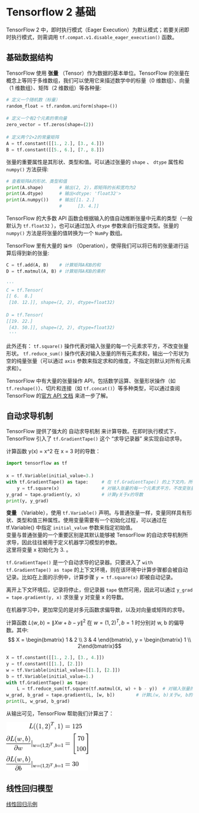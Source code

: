 # Tensorflow 2 基础

TensorFlow 2 中，即时执行模式（Eager Execution）为默认模式；若要关闭即时执行模式，则需调用 `tf.compat.v1.disable_eager_execution()` 函数。


## 基础数据结构

TensorFlow 使用 **张量** （Tensor）作为数据的基本单位。TensorFlow 的张量在概念上等同于多维数组，我们可以使用它来描述数学中的标量（0 维数组）、向量（1 维数组）、矩阵（2 维数组）等各种量: 

```python
# 定义一个随机数（标量）
random_float = tf.random.uniform(shape=())

# 定义一个有2个元素的零向量
zero_vector = tf.zeros(shape=(2))

# 定义两个2×2的常量矩阵
A = tf.constant([[1., 2.], [3., 4.]])
B = tf.constant([[5., 6.], [7., 8.]])
```

张量的重要属性是其形状、类型和值。可以通过张量的 `shape` 、 `dtype` 属性和 `numpy()` 方法获得:

```python
# 查看矩阵A的形状、类型和值
print(A.shape)      # 输出(2, 2)，即矩阵的长和宽均为2
print(A.dtype)      # 输出<dtype: 'float32'>
print(A.numpy())    # 输出[[1. 2.]
                    #      [3. 4.]]
```

TensorFlow 的大多数 API 函数会根据输入的值自动推断张量中元素的类型（一般默认为 `tf.float32` ），也可以通过加入 `dtype` 参数来自行指定类型。张量的 `numpy()` 方法是将张量的值转换为一个 `NumPy` 数组。

TensorFlow 里有大量的 `操作` （Operation），使得我们可以将已有的张量进行运算后得到新的张量:

```python
C = tf.add(A, B)    # 计算矩阵A和B的和
D = tf.matmul(A, B) # 计算矩阵A和B的乘积

'''
C = tf.Tensor(
[[ 6.  8.]
 [10. 12.]], shape=(2, 2), dtype=float32)

D = tf.Tensor(
[[19. 22.]
 [43. 50.]], shape=(2, 2), dtype=float32)
 '''
```

此外还有：
`tf.square()` 操作代表对输入张量的每一个元素求平方，不改变张量形状。 `tf.reduce_sum()` 操作代表对输入张量的所有元素求和，输出一个形状为空的纯量张量（可以通过 `axis` 参数来指定求和的维度，不指定则默认对所有元素求和）。

TensorFlow 中有大量的张量操作 API，包括数学运算、张量形状操作（如 `tf.reshape()`）、切片和连接（如 `tf.concat()`）等多种类型，可以通过查阅 TensorFlow 的[官方 API 文档](https://www.tensorflow.org/api_docs/python/tf) 来进一步了解。

## 自动求导机制

TensorFlow 提供了强大的 自动求导机制 来计算导数。在即时执行模式下，TensorFlow 引入了 `tf.GradientTape()` 这个 “求导记录器” 来实现自动求导。

计算函数 y(x) = x^2 在 x = 3 时的导数：

```python
import tensorflow as tf

x = tf.Variable(initial_value=3.)
with tf.GradientTape() as tape:     # 在 tf.GradientTape() 的上下文内，所有计算步骤都会被记录以用于求导
    y = tf.square(x)                # 对输入张量的每一个元素求平方，不改变张量形状
y_grad = tape.gradient(y, x)        # 计算y关于x的导数
print(y, y_grad)
```

**变量** （Variable），使用 `tf.Variable()` 声明。与普通张量一样，变量同样具有形状、类型和值三种属性。使用变量需要有一个初始化过程，可以通过在 tf.Variable() 中指定 `initial_value` 参数来指定初始值。  
变量与普通张量的一个重要区别是其默认能够被 TensorFlow 的自动求导机制所求导，因此往往被用于定义机器学习模型的参数。  
这里将变量 x 初始化为 3. 。

`tf.GradientTape()` 是一个自动求导的记录器。只要进入了 `with tf.GradientTape() as tape` 的上下文环境，则在该环境中计算步骤都会被自动记录。比如在上面的示例中，计算步骤 `y = tf.square(x)` 即被自动记录。

离开上下文环境后，记录将停止，但记录器 `tape` 依然可用，因此可以通过 `y_grad = tape.gradient(y, x)` 求张量 y 对变量 x 的导数。

在机器学习中，更加常见的是对多元函数求偏导数，以及对向量或矩阵的求导。

计算函数 $L(w, b) = \|Xw + b - y\|^2$ 在 $w = (1, 2)^T, b = 1$ 时分别对 w, b 的偏导数。其中:  
$$ X = \begin{bmatrix} 1 & 2 \\ 3 & 4 \end{bmatrix},  y = \begin{bmatrix} 1 \\ 2\end{bmatrix}$$

```python
X = tf.constant([[1., 2.], [3., 4.]])
y = tf.constant([[1.], [2.]])
w = tf.Variable(initial_value=[[1.], [2.]])
b = tf.Variable(initial_value=1.)
with tf.GradientTape() as tape:
    L = tf.reduce_sum(tf.square(tf.matmul(X, w) + b - y))  # 对输入张量的所有元素求和，输出一个形状为空的纯量张量
w_grad, b_grad = tape.gradient(L, [w, b])        # 计算L(w, b)关于w, b的偏导数
print(L, w_grad, b_grad)
```

从输出可见，TensorFlow 帮助我们计算出了：

<img src="./imgs/gradient2.png">


## 线性回归模型

[线性回归示例](./LinearRegression.md)

